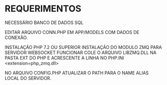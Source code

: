 # REQUERIMENTOS 

NECESSÁRIO BANCO DE DADOS SQL

EDITAR ARQUIVO CONN.PHP EM APP/MODELS COM DADOS DE CONEXÃO.

INSTALAÇÃO PHP 7.2 OU SUPERIOR
INSTALAÇÃO DO MODULO ZMQ PARA SERVIDOR WEBSOCKET FUNCIONAR
COLE O ARQUIVO LIBZMQ.DLL NA PASTA EXT DO PHP E ACRESCENTE A LINHA NO PHP.INI <extension=php_zmq.dll>

NO ARQUIVO CONFIG.PHP ATUALIZAR O PATH PARA O NAME ALIAS LOCAL DO SERVIDOR.
